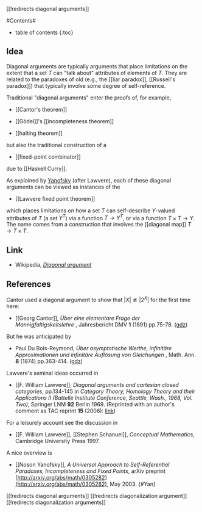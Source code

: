 [[!redirects diagonal arguments]]

#Contents#
* table of contents
{:toc}

## Idea

Diagonal arguments are typically arguments that place limitations on the extent that a set $T$ can "talk about" attributes of elements of $T$. They are related to the paradoxes of old (e.g., the [[liar paradox]], [[Russell's paradox]]) that typically involve some degree of self-reference. 

Traditional "diagonal arguments" enter the proofs of, for example, 

* [[Cantor's theorem]]

* [[Gödel]]'s [[incompleteness theorem]]

* [[halting theorem]]

but also the traditional construction of a 

* [[fixed-point combinator]] 

due to [[Haskell Curry]]. 

As explained by [Yanofsky](#Yan) (after Lawvere), each of these diagonal arguments can be viewed as instances of the

* [[Lawvere fixed point theorem]]

which places limitations on how a set $T$ can self-describe $Y$-valued attributes of $T$ (a set $Y^T$) via a function $T \to Y^T$, or via a function $T \times T \to Y$. The name comes from a construction that involves the [[diagonal map]] $T \to T \times T$. 

## Link

* Wikipedia, _[Diagonal argument](http://en.wikipedia.org/wiki/Diagonal_argument)_

## References

Cantor used a diagonal argument to show that $|X|\ncong|2^X|$ for the first time here:

* [[Georg Cantor]], _Über eine elementare Frage der Mannigfaltigskeitslehre_ , Jahresbericht DMV **1** (1891) pp.75-78. ([gdz](http://gdz.sub.uni-goettingen.de/dms/load/img/?PID=GDZPPN002113910))

But he was anticipated by

* Paul Du Bois-Reymond, _Über asymptotische Werthe, infinitäre Approximationen und infinitäre Auflösung von Gleichungen_ , Math. Ann. **8** (1874) pp.363-414. ([gdz](http://gdz.sub.uni-goettingen.de/dms/load/img/?PID=GDZPPN002243067))

Lawvere's seminal ideas occurred in

* [[F. William Lawvere]], *Diagonal arguments and cartesian closed categories*, pp.134-145 in *Category Theory, Homology Theory and their Applications II (Battelle Institute Conference, Seattle, Wash., 1968, Vol. Two)*, Springer LNM **92** Berlin 1969. (Reprinted with an author's comment as TAC reprint **15** (2006): [link](http://www.tac.mta.ca/tac/reprints/articles/15/tr15abs.html))

For a leisurely account see the discussion in

* [[F. William Lawvere]], [[Stephen Schanuel]], *Conceptual Mathematics*, Cambridge University Press 1997.

A nice overview is

* [[Noson Yanofsky]], _A Universal Approach to Self-Referential Paradoxes, Incompleteness and Fixed Points_, arXiv preprint [http://arxiv.org/abs/math/0305282](http://arxiv.org/abs/math/0305282), May 2003. 
 {#Yan} 


[[!redirects diagonal arguments]] 
[[!redirects diagonalization argument]]
[[!redirects diagonalization arguments]]
